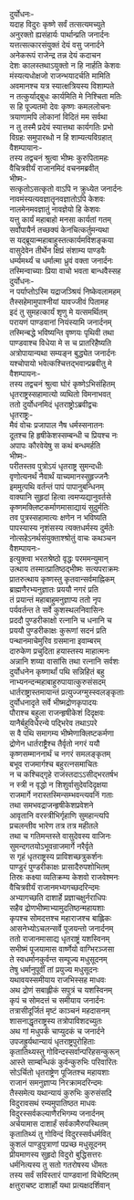 दुर्योधनः-  
यदाह विदुरः कृष्णे सर्वं तत्सत्यमच्युते  
अनुरक्तो ह्यसंहार्यः पार्थान्प्रति जनार्दनः  
यत्तत्सत्कारसंयुक्तं देयं वसु जनार्दने  
अनेकरूपं राजेन्द्र तन्न देयं कदाचन  
देशः कालस्तथाऽयुक्तो न हि नार्हति केशवः  
मंस्यत्यधोक्षजो राजन्भयादर्चति मामिति  
अवमानश्च यत्र स्यात्क्षत्रियस्य विशाम्पते  
न तत्कुर्याद्बुधः कार्यमिति मे निश्चिता मतिः  
स हि पूज्यतमो देवः कृष्णः कमललोचनः  
त्रयाणामपि लोकानां विदितं मम सर्वथा  
न तु तस्मै प्रदेयं स्यात्तथा कार्यगतिः प्रभो  
विग्रहः समुपारब्धो न हि शाम्यत्यविग्रहात्  
वैशम्पायानः-  
तस्य तद्वचनं श्रुत्वा भीष्मः कुरुपितामहः  
वैचित्रवीर्यं राजानमिदं वचनमब्रवीत्  
भीष्मः-  
सत्कृतोऽसत्कृतो वाऽपि न क्रुध्येत जनार्दनः  
नावमंस्यत्यवज्ञातॄनवज्ञातोऽपि केशवः  
नालमेनमवज्ञातुं नावज्ञेयो हि केशवः  
यत्तु कार्यं महाबाहो मनसा कार्यतां गतम्  
सर्वोपायैर्न तच्छक्यं केनचित्कर्तुमन्यथा  
स यद्ब्रूयान्महाबाहुस्तत्कार्यमविशङ्कया  
वासुदेवेन तीर्थेन क्षिप्रं संशाम्य पाण्डवैः  
धर्म्यमर्थ्यं च धर्मात्मा ध्रुवं वक्ता जनार्दनः  
तस्मिन्वाच्याः प्रिया वाचो भवता बान्धवैस्सह  
दुर्योधनः-  
न पर्याप्तोऽस्मि यद्राजञ्श्रियं निष्केवलामहम्  
तैस्सहेमामुपाश्नीयां यावज्जीवं पितामह  
इदं तु सुमहत्कार्यं शृणु मे यत्समर्थितम्  
परायणं पाण्डवानां नियंस्यामि जनार्दनम्  
तस्मिन्बद्धे भविष्यन्ति वृष्णयः पृथिवी तथा  
पाण्डवाश्च विधेया मे स च प्रातरिहैष्यति  
अत्रोपायान्यथा सम्यङ्न बुद्ध्येत जनार्दनः  
यश्चोपायो भवेत्कश्चित्तद्भवान्प्रब्रवीतु मे  
वैशम्पायनः-  
तस्य तद्वचनं श्रुत्वा घोरं कृष्णेऽभिसंहितम्  
धृतराष्ट्रस्सहामात्यो व्यथितो विमनाभवत्  
ततो दुर्योधनमिदं धृतराष्ट्रोऽब्रवीद्वचः  
धृतराष्ट्रः-  
मैवं वोचः प्रजापाल नैष धर्मस्सनातनः  
दूतश्च हि हृषीकेशस्सम्बन्धी च प्रियश्च नः  
अपापः कौरवेयेषु स कथं बन्धमर्हति  
भीष्मः-  
परीतस्तव पुत्रोऽयं धृतराष्ट्र सुमन्दधीः  
वृणोत्यनर्थं नैवार्थं याच्यमानस्सुहृज्जनैः  
इममुत्पथि वर्तन्तं पापं पापानुबन्धिनम्  
वाक्यानि सुहृदां हित्वा त्वमप्यद्यानुवर्तसे  
कृष्णमक्लिष्टकर्माणमासाद्यायं सुदुर्मतिः  
तव पुत्रस्सहामात्यः क्षणेन न भविष्यति  
पापस्यास्य नृशंसस्य त्यक्तधर्मस्य दुर्मतेः  
नोत्सहेऽनर्थसंयुक्ताश्श्रोतुं वाचः कथञ्चन  
वैशम्पायनः-  
इत्युक्त्वा भरतश्रेष्ठो वृद्धः परममन्युमान्  
उत्थाय तस्मात्प्रातिष्ठद्भीष्मः सत्यपराक्रमः  
प्रातरुत्थाय कृष्णस्तु कृतवान्सर्वमाह्निकम्  
ब्राह्मणैरभ्यनुज्ञातः प्रययौ नगरं प्रति  
तं प्रयान्तं महाबाहुमनुज्ञाप्य ततो नृप  
पर्यवर्तन्त ते सर्वे कुशस्थलनिवासिनः  
प्रददौ पुण्डरीकाक्षो रत्नानि च धनानि च  
प्रययौ पुण्डरीकाक्षः कुरूणां सदनं प्रति  
पन्थानमाचेमुरिव ग्रसमाना इवाम्बरम्  
दारुकेण प्रचुदिता हयास्तस्य माहात्मनः  
अन्नानि शय्या वासांसि तथा रत्नानि सर्वशः  
दुर्योधनेन कृष्णार्थां पथि सन्निहितं बहु  
नाभ्यनन्दन्महाबाहुरुपायात्कुरुसंसदम्  
धार्तराष्ट्रास्तमायान्तं प्रत्युज्जग्मुस्स्वलङ्कृताः  
दुर्योधनादृते सर्वे भीष्मद्रोणकृपादयः  
पौराश्च बहुला राजन्हृषीकेशं दिदृक्षवः  
यानैर्बहुविधैरन्ये पद्भिरेव तथाऽपरे  
स वै पथि समागम्य भीष्मेणाक्लिष्टकर्मणा  
द्रोणेन धार्तराष्ट्रैश्च तैर्वृतो नगरं ययौ  
कृष्णसम्माननार्थं च नगरं समलङ्कृतम्  
बभूव राजमार्गश्च बहुरत्नसमाचितः  
न च कश्चिद्गृहे राजंस्तदाऽऽसीद्भरतर्षभ  
न स्त्री न वृद्धो न शिशुर्वासुदेवदिदृक्षया  
राजमार्गे नरास्तस्मिन्सम्भवन्त्यवनिं गताः  
तथा समभवद्राजन्हृषीकेशप्रवेशने  
आवृतानि वरस्त्रीभिर्गृहाणि सुमहान्त्यपि  
प्रचलन्तीव भारेण तत्र तत्र महीतले  
तथा च गतिमन्तस्ते वासुदेवस्य वाजिनः  
सुमन्दगतयोऽभूवन्राजमार्गे नरैर्वृते  
स गृहं धृतराष्ट्रस्य प्राविशच्छत्रुकर्शनः  
पाण्डुरं पुण्डरीकाक्षः प्रासादैरुपशोभितम्  
तिस्रः कक्ष्या व्यतिक्रम्य केशवो राजवेश्मनः  
वैचित्रवीर्यं राजानमभ्यगच्छदरिन्दमः  
अभ्यागच्छति दाशार्हे प्रज्ञाचक्षुर्नराधिपः  
सहैव द्रोणभीष्माभ्यामुदतिष्ठन्महायशाः  
कृपश्च सोमदत्तश्च महाराजश्च बाह्लिकः  
आसनेभ्योऽचलन्सर्वे पूजयन्तो जनार्दनम्  
ततो राजानमासाद्य धृतराष्ट्रं यशस्विनम्  
सभीष्मं पूजयामास वार्ष्णेयो वाग्भिरञ्जसा  
ते स्वधर्मानकुर्वन्त सम्पूज्य मधुसूदनम्  
तेषु धर्मानुपूर्वीं तां प्रयुज्य मधुसूदनः  
यथावयस्समीयाय राजभिस्सह माधवः  
अथ द्रोणं सबाह्लीकं सपुत्रं च यशस्विनम्  
कृपं च सोमदत्तं च समीयाय जनार्दनः  
तत्रासीदूर्जितं मृष्टं काञ्चनं महदासनम्  
शासनाद्धृतराष्ट्रस्य तत्रोपाविशदच्युतः  
अथ गां मधुपर्कं चाप्युदकं च जनार्दने  
उपजह्रुर्यथान्यायं धृतराष्ट्रपुरोहिताः  
कृतातिथ्यस्तु गोविन्दस्सर्वान्परिहसन्कुरून्  
आस्ते साम्बन्धिकं कुर्वन्कुरुभिः परिवारितः  
सोऽर्चितो धृतराष्ट्रेण पूजितश्च महायशाः  
राजानं समनुज्ञाप्य निरक्रामदरिन्दमः  
तैस्समेत्य यथान्यायं कुरुभिः कुरुसंसदि  
विदुरावसथं रम्यमुपातिष्ठत माधवः  
विदुरस्सर्वकल्याणैरभिगम्य जनार्दनम्  
अर्चयामास दाशार्हं सर्वकामैरुपस्थितम्  
कृतातिथ्यं तु गोविन्दं विदुरस्सर्वधर्मवित्  
कुशलं पाण्डुपुत्राणां पप्रच्छ मधुसूदनम्  
प्रीयमाणस्य सुहृदो विदुरो बुद्धिसत्तरः  
धर्मनित्यस्य तु सतो गतरोषस्य धीमतः  
तस्य सर्वं सविस्तारं पाण्डवानां विचेष्टितम्  
क्षत्तुराचष्ट दाशार्हो यथा प्रत्यक्षदर्शिवान्  
